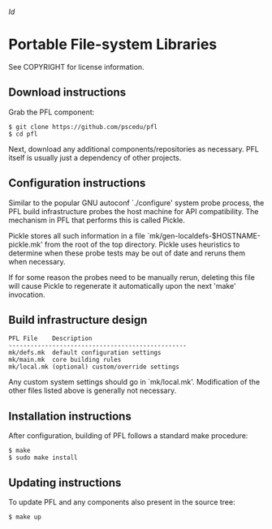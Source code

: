 $Id$

# Portable File-system Libraries

See COPYRIGHT for license information.

## Download instructions

Grab the PFL component:

	$ git clone https://github.com/pscedu/pfl
	$ cd pfl

Next, download any additional components/repositories as necessary.
PFL itself is usually just a dependency of other projects.

## Configuration instructions

Similar to the popular GNU autoconf `./configure' system probe
process, the PFL build infrastructure probes the host machine for API
compatibility.
The mechanism in PFL that performs this is called Pickle.

Pickle stores all such information in a file
`mk/gen-localdefs-$HOSTNAME-pickle.mk' from the root of the top
directory.
Pickle uses heuristics to determine when these probe tests may be out of
date and reruns them when necessary.

If for some reason the probes need to be manually rerun, deleting this
file will cause Pickle to regenerate it automatically upon the next
'make' invocation.

## Build infrastructure design

	PFL File	Description
	-------------------------------------------------
	mk/defs.mk	default configuration settings
	mk/main.mk	core building rules
	mk/local.mk	(optional) custom/override settings

Any custom system settings should go in `mk/local.mk'.
Modification of the other files listed above is generally not necessary.

## Installation instructions

After configuration, building of PFL follows a standard make procedure:

	$ make
	$ sudo make install

## Updating instructions

To update PFL and any components also present in the source tree:

	$ make up

